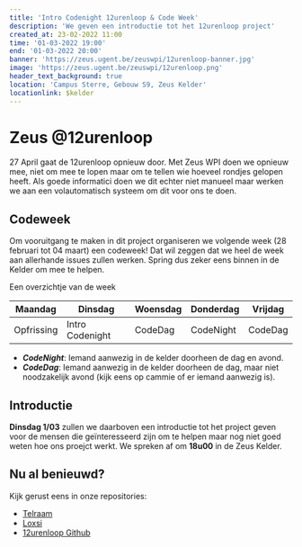 ```yaml
---
title: 'Intro Codenight 12urenloop & Code Week' 
description: 'We geven een introductie tot het 12urenloop project'
created_at: 23-02-2022 11:00 
time: '01-03-2022 19:00' 
end: '01-03-2022 20:00'
banner: 'https://zeus.ugent.be/zeuswpi/12urenloop-banner.jpg'
image: 'https://zeus.ugent.be/zeuswpi/12urenloop.png'
header_text_background: true 
location: 'Campus Sterre, Gebouw S9, Zeus Kelder' 
locationlink: $kelder
---
```


# Zeus @12urenloop

27 April gaat de 12urenloop opnieuw door. Met Zeus WPI doen we opnieuw mee, niet om mee te lopen maar om te tellen wie
hoeveel rondjes gelopen heeft. Als goede informatici doen we dit echter niet manueel maar werken we aan een
volautomatisch systeem om dit voor ons te doen.

## Codeweek

Om vooruitgang te maken in dit project organiseren we volgende week (28 februari tot 04 maart) een codeweek!
Dat wil zeggen dat we heel de week aan allerhande issues zullen werken. Spring dus zeker eens binnen in de Kelder om mee
te helpen.

Een overzichtje van de week

|Maandag   |Dinsdag        |Woensdag|Donderdag|Vrijdag|
|----------|---------------|--------|---------|-------|
|Opfrissing|Intro Codenight|CodeDag |CodeNight|CodeDag|

- _**CodeNight**_: Iemand aanwezig in de kelder doorheen de dag en avond.
- _**CodeDag**_: Iemand aanwezig in de kelder doorheen de dag, maar niet noodzakelijk avond (kijk eens op cammie of er iemand aanwezig is).

## Introductie

**Dinsdag 1/03** zullen we daarboven een introductie tot het project geven voor de mensen die geïnteresseerd zijn om te
helpen maar nog niet goed weten hoe ons proejct werkt. We spreken af om **18u00** in de Zeus Kelder.

## Nu al benieuwd?

Kijk gerust eens in onze repositories:

- [Telraam](https://github.com/12urenloop/Telraam)
- [Loxsi](https://github.com/12urenloop/Loxsi)
- [12urenloop Github](https://github.com/12urenloop)

